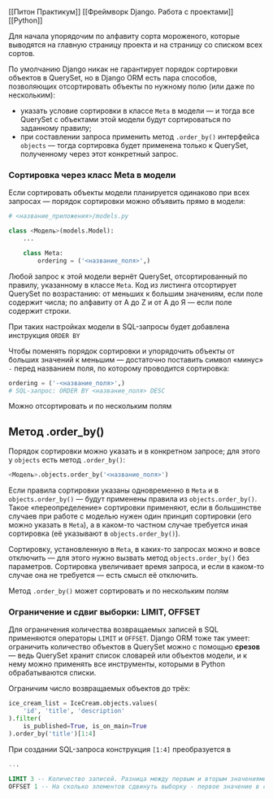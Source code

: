 
[[Питон Практикум]]
[[Фреймворк Django. Работа с проектами]]
[[Python]]

Для начала упорядочим по алфавиту сорта мороженого, которые выводятся на главную страницу проекта и на страницу со списком всех сортов.

По умолчанию Django никак не гарантирует порядок сортировки объектов в QuerySet, но в Django ORM есть пара способов, позволяющих отсортировать объекты по нужному полю (или даже по нескольким):

- указать условие сортировки в классе `Meta` в модели — и тогда все QuerySet с объектами этой модели будут сортироваться по заданному правилу;
- при составлении запроса применить метод `.order_by()` интерфейса `objects` — тогда сортировка будет применена только к QuerySet, полученному через этот конкретный запрос.

### Сортировка через класс Meta в модели

Если сортировать объекты модели планируется одинаково при всех запросах — порядок сортировки можно объявить прямо в модели:


```python
# <название_приложения>/models.py

class <Модель>(models.Model):
    ...

    class Meta:
        ordering = ('<название_поля>',)
```


Любой запрос к этой модели вернёт QuerySet, отсортированный по правилу, указанному в классе `Meta`. Код из листинга отсортирует QuerySet по возрастанию: от меньших к большим значениям, если поле содержит числа; по алфавиту от A до Z и от А до Я — если поле содержит строки.

При таких настройках модели в SQL-запросы будет добавлена инструкция `ORDER BY`


Чтобы поменять порядок сортировки и упорядочить объекты от больших значений к меньшим — достаточно поставить символ «минус» `-` перед названием поля, по которому проводится сортировка:

```python
ordering = ('-<название_поля>',) 
# SQL-запрос: ORDER BY <название_поля> DESC
```


Можно отсортировать и по нескольким полям




## Метод .order_by()

Порядок сортировки можно указать и в конкретном запросе; для этого у `objects` есть метод `.order_by()`:

```python
<Модель>.objects.order_by('<название_поля>')
```


Если правила сортировки указаны одновременно в `Meta` и в `objects.order_by()` — будут применены правила из `objects.order_by()`. Такое «переопределение» сортировки применяют, если в большинстве случаев при работе с моделью нужен один принцип сортировки (его можно указать в `Meta`), а в каком-то частном случае требуется иная сортировка (её указывают в `objects.order_by()`).

Сортировку, установленную в `Meta`, в каких-то запросах можно и вовсе отключить — для этого нужно вызвать метод `objects.order_by()` без параметров. Сортировка увеличивает время запроса, и если в каком-то случае она не требуется — есть смысл её отключить.

Метод `.order_by()` может сортировать и по нескольким полям




### Ограничение и сдвиг выборки: LIMIT, OFFSET


Для ограничения количества возвращаемых записей в SQL применяются операторы `LIMIT` и `OFFSET`. Django ORM тоже так умеет: ограничить количество объектов в QuerySet можно с помощью **срезов** — ведь QuerySet хранит список словарей или объектов модели, и к нему можно применять все инструменты, которыми в Python обрабатываются списки.

Ограничим число возвращаемых объектов до трёх:

```python
ice_cream_list = IceCream.objects.values(
    'id', 'title', 'description'
).filter(
    is_published=True, is_on_main=True
).order_by('title')[1:4]
```

При создании SQL-запроса конструкция `[1:4]` преобразуется в

```sql
...

LIMIT 3 -- Количество записей. Разница между первым и вторым значениями (4 - 1) 
OFFSET 1 -- На сколько элементов сдвинуть выборку - первое значение в срезе (1)
```


